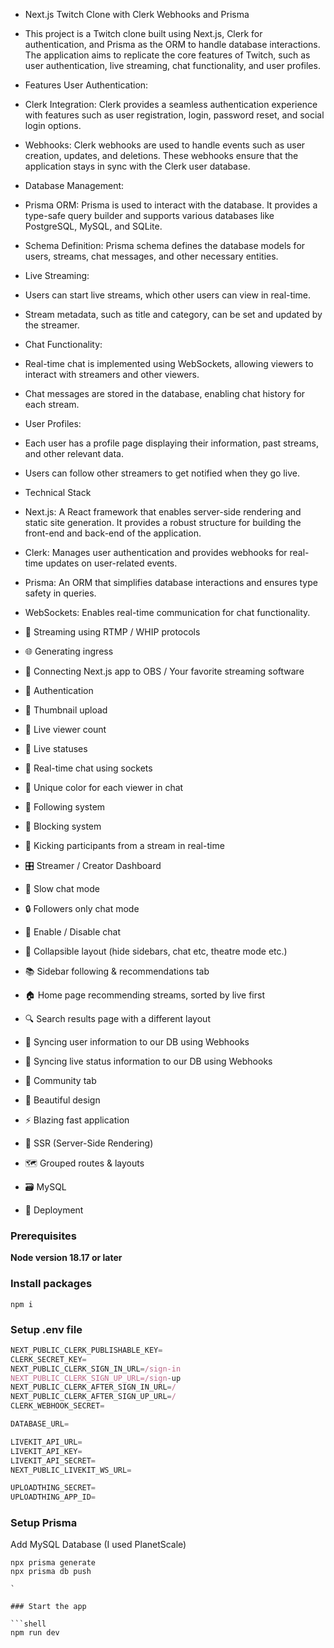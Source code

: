 - Next.js Twitch Clone with Clerk Webhooks and Prisma
- This project is a Twitch clone built using Next.js, Clerk for authentication, and Prisma as the ORM to handle database interactions. The application aims to replicate the core 
  features of Twitch, such as user authentication, live streaming, chat functionality, and user profiles.

- Features
  User Authentication:

- Clerk Integration: Clerk provides a seamless authentication experience with features such as user registration, login, password reset, and social login options.

- Webhooks: Clerk webhooks are used to handle events such as user creation, updates, and deletions. These webhooks ensure that the application stays in sync with the Clerk user database.

- Database Management:

- Prisma ORM: Prisma is used to interact with the database. It provides a type-safe query builder and supports various databases like PostgreSQL, MySQL, and SQLite.

- Schema Definition: Prisma schema defines the database models for users, streams, chat messages, and other necessary entities.
- Live Streaming:

- Users can start live streams, which other users can view in real-time.
- Stream metadata, such as title and category, can be set and updated by the streamer.
- Chat Functionality:
 
- Real-time chat is implemented using WebSockets, allowing viewers to interact with streamers and other viewers.
- Chat messages are stored in the database, enabling chat history for each stream.
- User Profiles:

- Each user has a profile page displaying their information, past streams, and other relevant data.
- Users can follow other streamers to get notified when they go live.
- Technical Stack
- Next.js: A React framework that enables server-side rendering and static site generation. It provides a robust structure for building the front-end and back-end of the application.
- Clerk: Manages user authentication and provides webhooks for real-time updates on user-related events.
- Prisma: An ORM that simplifies database interactions and ensures type safety in queries.  
- WebSockets: Enables real-time communication for chat functionality.
- 📡 Streaming using RTMP / WHIP protocols
- 🌐 Generating ingress
- 🔗 Connecting Next.js app to OBS / Your favorite streaming software
- 🔐 Authentication
- 📸 Thumbnail upload
- 👀 Live viewer count
- 🚦 Live statuses
- 💬 Real-time chat using sockets
- 🎨 Unique color for each viewer in chat
- 👥 Following system
- 🚫 Blocking system
- 👢 Kicking participants from a stream in real-time
- 🎛️ Streamer / Creator Dashboard
- 🐢 Slow chat mode
- 🔒 Followers only chat mode
- 📴 Enable / Disable chat
- 🔽 Collapsible layout (hide sidebars, chat etc, theatre mode etc.)
- 📚 Sidebar following & recommendations tab
- 🏠 Home page recommending streams, sorted by live first
- 🔍 Search results page with a different layout
- 🔄 Syncing user information to our DB using Webhooks
- 📡 Syncing live status information to our DB using Webhooks
- 🤝 Community tab
- 🎨 Beautiful design
- ⚡ Blazing fast application
- 📄 SSR (Server-Side Rendering)
- 🗺️ Grouped routes & layouts
- 🗃️ MySQL
- 🚀 Deployment

### Prerequisites

**Node version 18.17 or later**

### Install packages

```shell
npm i
```

### Setup .env file

```js
NEXT_PUBLIC_CLERK_PUBLISHABLE_KEY=
CLERK_SECRET_KEY=
NEXT_PUBLIC_CLERK_SIGN_IN_URL=/sign-in
NEXT_PUBLIC_CLERK_SIGN_UP_URL=/sign-up
NEXT_PUBLIC_CLERK_AFTER_SIGN_IN_URL=/
NEXT_PUBLIC_CLERK_AFTER_SIGN_UP_URL=/
CLERK_WEBHOOK_SECRET=

DATABASE_URL=

LIVEKIT_API_URL=
LIVEKIT_API_KEY=
LIVEKIT_API_SECRET=
NEXT_PUBLIC_LIVEKIT_WS_URL=

UPLOADTHING_SECRET=
UPLOADTHING_APP_ID=
```

### Setup Prisma

Add MySQL Database (I used PlanetScale)

````shell
npx prisma generate
npx prisma db push

`

### Start the app

```shell
npm run dev
````
